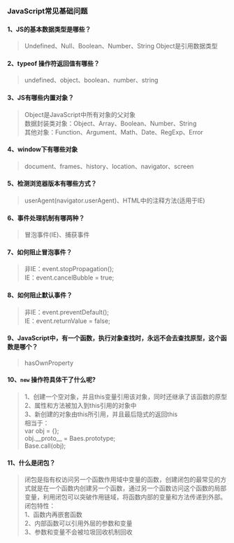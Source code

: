### JavaScript常见基础问题

#### 1、JS的基本数据类型是哪些？
> Undefined、Null、Boolean、Number、String
> Object是引用数据类型

#### 2、typeof 操作符返回值有哪些？
> undefined、object、boolean、number、string

#### 3、JS有哪些内置对象？
> Object是JavaScript中所有对象的父对象  
> 数据封装类对象：Object、Array、Boolean、Number、String  
> 其他对象：Function、Argument、Math、Date、RegExp、Error

#### 4、window下有哪些对象
> document、frames、history、location、navigator、screen

#### 5、检测浏览器版本有哪些方式？
> userAgent(navigator.userAgent)、HTML中的注释方法(适用于IE)

#### 6、事件处理机制有哪两种？
> 冒泡事件(IE)、捕获事件

#### 7、如何阻止冒泡事件？
> 非IE：event.stopPropagation();   
> IE：event.cancelBubble = true;

#### 8、如何阻止默认事件？
> 非IE：event.preventDefault();  
> IE：event.returnValue = false;

#### 9、JavaScript中，有一个函数，执行对象查找时，永远不会去查找原型，这个函数是哪个？
> hasOwnProperty

#### 10、`new` 操作符具体干了什么呢?
> 1、创建一个空对象，并且this变量引用该对象，同时还继承了该函数的原型  
> 2、属性和方法被加入到this引用的对象中  
> 3、新创建的对象由this所引用，并且最后隐式的返回this  
> 相当于：  
> var obj = {};  
> obj.\_\_proto\_\_ = Baes.prototype;  
> Base.call(obj);  

#### 11、什么是闭包？
> 闭包是指有权访问另一个函数作用域中变量的函数，创建闭包的最常见的方式就是在一个函数内创建另一个函数，通过另一个函数访问这个函数的局部变量，利用闭包可以突破作用链域，将函数内部的变量和方法传递到外部。  
> 闭包特性：  
> 1、函数内再嵌套函数  
> 2、内部函数可以引用外层的参数和变量  
> 3、参数和变量不会被垃圾回收机制回收





















